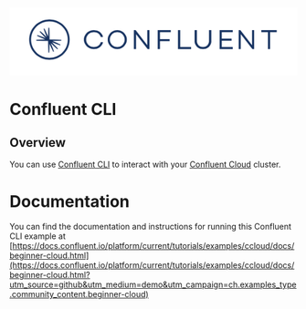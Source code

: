 ![image](../../images/confluent-logo-300-2.png)

# Confluent CLI

## Overview

You can use [Confluent CLI](https://docs.confluent.io/confluent-cli/current/install.html) to interact with your [Confluent Cloud](https://www.confluent.io/confluent-cloud/) cluster.


# Documentation

You can find the documentation and instructions for running this Confluent CLI example at [https://docs.confluent.io/platform/current/tutorials/examples/ccloud/docs/beginner-cloud.html](https://docs.confluent.io/platform/current/tutorials/examples/ccloud/docs/beginner-cloud.html?utm_source=github&utm_medium=demo&utm_campaign=ch.examples_type.community_content.beginner-cloud)
